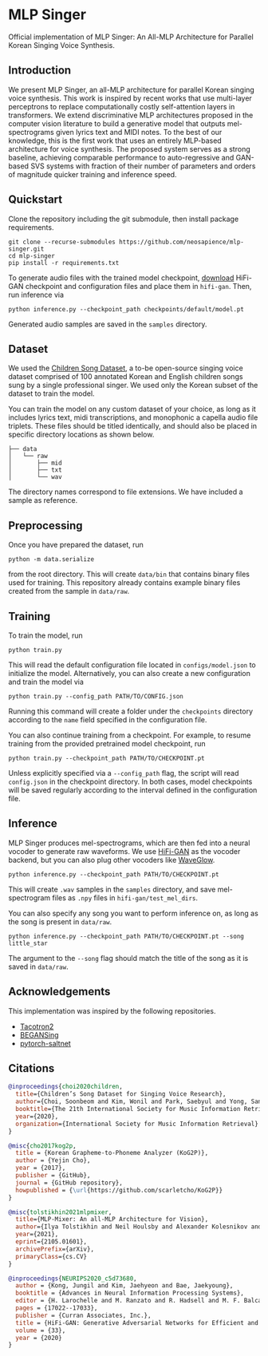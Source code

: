 # MLP Singer

Official implementation of MLP Singer: An All-MLP Architecture for Parallel Korean Singing Voice Synthesis.

## Introduction

We present MLP Singer, an all-MLP architecture for parallel Korean singing voice synthesis. This work is inspired by recent works that use multi-layer perceptrons to replace computationally costly self-attention layers in transformers. We extend discriminative MLP architectures proposed in the computer vision literature to build a generative model that outputs mel-spectrograms given lyrics text and MIDI notes. To the best of our knowledge, this is the first work that uses an entirely MLP-based architecture for voice synthesis. The proposed system serves as a strong baseline, achieving comparable performance to auto-regressive and GAN-based SVS systems with fraction of their number of parameters and orders of magnitude quicker training and inference speed.

## Quickstart

Clone the repository including the git submodule, then install package requirements.

```
git clone --recurse-submodules https://github.com/neosapience/mlp-singer.git
cd mlp-singer
pip install -r requirements.txt
```

To generate audio files with the trained model checkpoint, [download](https://drive.google.com/drive/folders/1YuOoV3lO2-Hhn1F2HJ2aQ4S0LC1JdKLd) HiFi-GAN checkpoint and configuration files and place them in `hifi-gan`. Then, run inference via

```
python inference.py --checkpoint_path checkpoints/default/model.pt
```

Generated audio samples are saved in the `samples` directory.

## Dataset

We used the [Children Song Dataset](https://github.com/emotiontts/emotiontts_open_db/tree/master/Dataset/CSD), a to-be open-source singing voice dataset comprised of 100 annotated Korean and English children songs sung by a single professional singer. We used only the Korean subset of the dataset to train the model.

You can train the model on any custom dataset of your choice, as long as it includes lyrics text, midi transcriptions, and monophonic a capella audio file triplets. These files should be titled identically, and should also be placed in specific directory locations as shown below.

```
├── data
│   └── raw
│       ├── mid
│       ├── txt
│       └── wav
```

The directory names correspond to file extensions. We have included a sample as reference.

## Preprocessing

Once you have prepared the dataset, run 

```
python -m data.serialize
```

from the root directory. This will create `data/bin` that contains binary files used for training. This repository already contains example binary files created from the sample in `data/raw`. 

## Training

To train the model, run

```
python train.py
```

This will read the default configuration file located in `configs/model.json` to initialize the model. Alternatively, you can also create a new configuration and train the model via

```
python train.py --config_path PATH/TO/CONFIG.json
```

Running this command will create a folder under the `checkpoints` directory according to the `name` field specified in the configuration file.

You can also continue training from a checkpoint. For example, to resume training from the provided pretrained model checkpoint, run

```
python train.py --checkpoint_path PATH/TO/CHECKPOINT.pt
```

Unless explicitly specified via a `--config_path` flag, the script will read `config.json` in the checkpoint directory. In both cases, model checkpoints will be saved regularly according to the interval defined in the configuration file. 

## Inference

MLP Singer produces mel-spectrograms, which are then fed into a neural vocoder to generate raw waveforms. We use [HiFi-GAN](https://github.com/jik876/hifi-gan) as the vocoder backend, but you can also plug other vocoders like [WaveGlow](https://github.com/NVIDIA/waveglow).

```
python inference.py --checkpoint_path PATH/TO/CHECKPOINT.pt
```

This will create `.wav` samples in the `samples` directory, and save mel-spectrogram files as `.npy` files in `hifi-gan/test_mel_dirs`. 

You can also specify any song you want to perform inference on, as long as the song is present in `data/raw`. 

```
python inference.py --checkpoint_path PATH/TO/CHECKPOINT.pt --song little_star
```

The argument to the `--song` flag should match the title of the song as it is saved in `data/raw`.  

## Acknowledgements

This implementation was inspired by the following repositories.

* [Tacotron2](https://github.com/NVIDIA/tacotron2)
* [BEGANSing](https://github.com/SoonbeomChoi/BEGANSing)
* [pytorch-saltnet](https://github.com/tugstugi/pytorch-saltnet)


## Citations

```bibtex
@inproceedings{choi2020children,
  title={Children’s Song Dataset for Singing Voice Research},
  author={Choi, Soonbeom and Kim, Wonil and Park, Saebyul and Yong, Sangeon and Nam, Juhan},
  booktitle={The 21th International Society for Music Information Retrieval Conference (ISMIR)},
  year={2020},
  organization={International Society for Music Information Retrieval}
}
```

```bibtex
@misc{cho2017kog2p,
  title = {Korean Grapheme-to-Phoneme Analyzer (KoG2P)},
  author = {Yejin Cho},
  year = {2017},
  publisher = {GitHub},
  journal = {GitHub repository},
  howpublished = {\url{https://github.com/scarletcho/KoG2P}}
}
```

```bibtex
@misc{tolstikhin2021mlpmixer,
  title={MLP-Mixer: An all-MLP Architecture for Vision}, 
  author={Ilya Tolstikhin and Neil Houlsby and Alexander Kolesnikov and Lucas Beyer and Xiaohua Zhai and Thomas Unterthiner and Jessica Yung and Andreas Steiner and Daniel Keysers and Jakob Uszkoreit and Mario Lucic and Alexey Dosovitskiy},
  year={2021},
  eprint={2105.01601},
  archivePrefix={arXiv},
  primaryClass={cs.CV}
}
```

```bibtex
@inproceedings{NEURIPS2020_c5d73680,
  author = {Kong, Jungil and Kim, Jaehyeon and Bae, Jaekyoung},
  booktitle = {Advances in Neural Information Processing Systems},
  editor = {H. Larochelle and M. Ranzato and R. Hadsell and M. F. Balcan and H. Lin},
  pages = {17022--17033},
  publisher = {Curran Associates, Inc.},
  title = {HiFi-GAN: Generative Adversarial Networks for Efficient and High Fidelity Speech Synthesis},
  volume = {33},
  year = {2020}
}
```
